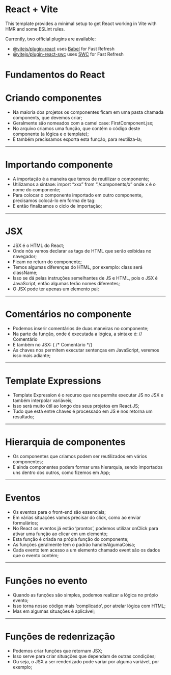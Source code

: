 # React + Vite

This template provides a minimal setup to get React working in Vite with HMR and some ESLint rules.

Currently, two official plugins are available:

- [@vitejs/plugin-react](https://github.com/vitejs/vite-plugin-react/blob/main/packages/plugin-react/README.md) uses [Babel](https://babeljs.io/) for Fast Refresh
- [@vitejs/plugin-react-swc](https://github.com/vitejs/vite-plugin-react-swc) uses [SWC](https://swc.rs/) for Fast Refresh

# Fundamentos do React

# Criando componentes

- Na maioria dos projetos os componentes ficam em uma pasta chamada components, que devemos criar;
- Geralmente são nomeados com a camel case: FirstComponent.jsx;
- No arquivo criamos uma função, que contém o código deste componente (a lógica e o template);
- E também precissamos exporta esta função, para reutiliza-la;

---

# Importando componente

- A importação é a maneira que temos de reutilizar o componente;
- Utilizamos a sintaxe: import “xxx” from “./components/x” onde x é o nome do componente;
- Para colocar o componente importado em outro componente, precisamos colocá-lo em forma de tag: <FirstComponent />
- E então finalizamos o ciclo de importação;

---

# JSX

- JSX é o HTML do React;
- Onde nós vamos declarar as tags de HTML que serão exibidas no navegador;
- Ficam no return do componente;
- Temos algumas diferenças do HTML, por exemplo: class será  className;
- Isso se dá pelas instruções semelhantes de JS e HTML, pois o JSX é JavaScript, então algumas terão nomes diferentes;
- O JSX pode ter apenas um elemento pai;

---

# Comentários no componente

- Podemos inserir comentários de duas maneiras no componente;
- Na parte da função, onde é executada a lógica, a sintaxe é: // Comentário
- E também no JSX: { /* Comentário */}
- As chaves nos permitem executar sentenças em JavaScript, veremos isso mais adiante;

---

# Template Expressions

- Template Expression é o recurso que nos permite executar JS no JSX e também interpolar variáveis;
- Isso será muito útil ao longo dos seus projetos em React.JS;
- Tudo que está entre chaves é processado em JS e nos retorna um resultado;

---

# Hierarquia de componentes

- Os componentes que criamos podem ser reutilizados em vários componentes;
- E ainda componentes podem formar uma hierarquia, sendo importados uns dentro dos outros, como fizemos em App;

---

# Eventos

- Os eventos para o front-end são essenciais;
- Em várias situações vamos precisar do click, como ao enviar formulários;
- No React os eventos já estão ‘prontos’, podemos utilizar onClick para ativar uma função ao clicar em um elemento;
- Esta função é criada na própia função do componente;
- As funções geralmente tem o padrão handleAlgumaCoisa;
- Cada evento tem acesso a um elemento chamado event são os dados que o evento contém;

---

# Funções no evento

- Quando as funções são simples, podemos realizar a lógica no própio evento;
- Isso torna nosso código mais ‘complicado’, por atrelar lógica com HTML;
- Mas em algumas situações é aplicável;

---

# Funções de redenrização

- Podemos criar funções que retornam JSX;
- Isso serve para criar situações que dependam de outras condições;
- Ou seja, o JSX a ser renderizado pode variar por alguma variável, por exemplo;
